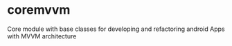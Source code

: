 # coremvvm
Core module with base classes for developing and refactoring android Apps with MVVM architecture
